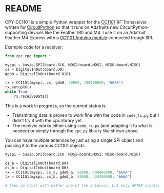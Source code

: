# README #

CPY-CC1101 is a simple Python wrapper for the [CC1101](http://www.ti.com/product/CC1101) RF Transceiver written for [CircuitPython](https://learn.adafruit.com/welcome-to-circuitpython/what-is-circuitpython) so that it runs on Adafruits new CircuitPython-supporting devices like the Feather M0 and M4.
I use it on an Adafruit Feather M4 Express with a [CC1101 Arduino module](https://www.amazon.com/Solu-Wireless-Transceiver-Antenna-Arduino/dp/B00XDL9838/ref=pd_sbs_147_6?_encoding=UTF8&psc=1&refRID=51K5G4WS9ZPJVE7HC2MW) connected trough SPI.

Example code for a receiver:

```python
from cpc.cpc import *

myspi = busio.SPI(board.SCK, MOSI=board.MOSI, MISO=board.MISO)
cs = DigitalInOut(board.D9)
gdo0 = DigitalInOut(board.D10)

rx = CC1101(myspi, cs, gdo0, 50000, 434400000, "666A")
rx.setupRX()
while True:
	rx.receiveData()
```

This is a work in progress, so the current status is:

* Transmitting data is proven to work fine with the code in `code_tx.py` but I didn't try it with the cpc library yet.
* The receiver works either using `code_rx.py` (and adapting it to what is needed) or simply through the `cpc.py` library like shown above.

You can have multiple antennas by just using a single SPI object and passing it to the various CC1101 objects.

```python
myspi = busio.SPI(board.SCK, MOSI=board.MOSI, MISO=board.MISO)

cs_a = DigitalInOut(board.D9)
cs_b = DigitalInOut(board.D6)
rx = CC1101(myspi, cs_a, gdo0_a, 50000, 434400000, "666A")
tx = CC1101(myspi, cs_b, gdo0_b, 50000, 434400000, "666A")

# then do stuff with either one of the antennas, but only AFTER creating both CC1101 objects.

```